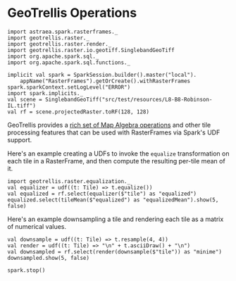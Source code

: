 # GeoTrellis Operations

```tut:invisible
import astraea.spark.rasterframes._
import geotrellis.raster._
import geotrellis.raster.render._
import geotrellis.raster.io.geotiff.SinglebandGeoTiff
import org.apache.spark.sql._
import org.apache.spark.sql.functions._

implicit val spark = SparkSession.builder().master("local").
    appName("RasterFrames").getOrCreate().withRasterFrames
spark.sparkContext.setLogLevel("ERROR")
import spark.implicits._
val scene = SinglebandGeoTiff("src/test/resources/L8-B8-Robinson-IL.tiff")
val rf = scene.projectedRaster.toRF(128, 128)
```


GeoTrellis provides a [rich set of Map Algebra operations](https://docs.geotrellis.io/en/latest/guide/core-concepts.html#map-algebra) and other tile processing features that can be used with RasterFrames via Spark's UDF support.

Here's an example creating a UDFs to invoke the `equalize` transformation on each tile in a RasterFrame, and then compute the resulting per-tile mean of it.

```tut
import geotrellis.raster.equalization._
val equalizer = udf((t: Tile) => t.equalize())
val equalized = rf.select(equalizer($"tile") as "equalized")
equalized.select(tileMean($"equalized") as "equalizedMean").show(5, false)
```

Here's an example downsampling a tile and rendering each tile as a matrix of numerical values.

```tut  
val downsample = udf((t: Tile) => t.resample(4, 4))
val render = udf((t: Tile) => "\n" + t.asciiDraw() + "\n")
val downsampled = rf.select(render(downsample($"tile")) as "minime")
downsampled.show(5, false)
```


```tut:invisible
spark.stop()
```

